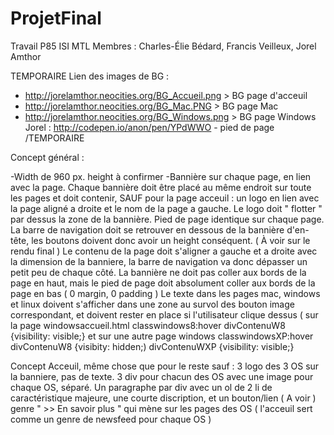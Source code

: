 # ProjetFinal
Travail P85 ISI MTL
Membres : Charles-Élie Bédard, Francis Veilleux, Jorel Amthor

TEMPORAIRE
Lien des images de BG :
- http://jorelamthor.neocities.org/BG_Accueil.png > BG page d'acceuil
- http://jorelamthor.neocities.org/BG_Mac.PNG > BG page Mac
- http://jorelamthor.neocities.org/BG_Windows.png > BG page Windows
Jorel : http://codepen.io/anon/pen/YPdWWO - pied de page
/TEMPORAIRE

Concept général :

-Width de 960 px. height à confirmer
-Bannière sur chaque page, en lien avec la page. Chaque bannière doit être placé au même endroit sur toute les
pages et doit contenir, SAUF pour la page acceuil : un logo en lien avec la page aligné a droite
et le nom de la page a gauche. Le logo doit " flotter " par dessus la zone de la bannière.
Pied de page identique sur chaque page.
La barre de navigation doit se retrouver en dessous de la bannière d'en-tête, les boutons doivent donc avoir un height
conséquent. ( À voir sur le rendu final )
Le contenu de la page doit s'aligner a gauche et a droite avec la dimension de la banniere, la barre de navigation va
donc dépasser un petit peu de chaque côté.
La bannière ne doit pas coller aux bords de la page en haut, mais le pied de page doit absolument coller aux bords de la
page en bas ( 0 margin, 0 padding )
Le texte dans les pages mac, windows et linux doivent s'afficher dans une zone au survol des bouton image correspondant,
et doivent rester en place si l'utilisateur clique dessus ( sur la page windowsaccueil.html classwindows8:hover divContenuW8 {visibility: visible;}
et sur une autre page windows
classwindowsXP:hover divContenuW8 {visibity: hidden;) divContenuWXP {visibility: visible;}

Concept Acceuil, même chose que pour le reste sauf :
3 logo des 3 OS sur la banniere, pas de texte.
3 div pour chacun des OS avec une image pour chaque OS, séparé.
Un paragraphe par div avec un ol de 2 li de caractéristique majeure, une courte discription, et un bouton/lien ( A voir )
genre " >> En savoir plus " qui mène sur les pages des OS ( l'acceuil sert comme un genre de newsfeed pour chaque OS )

